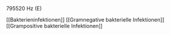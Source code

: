 795520 Hz (E)

[[Bakterieninfektionen]]
[[Gramnegative bakterielle Infektionen]]
[[Grampositive bakterielle Infektionen]]